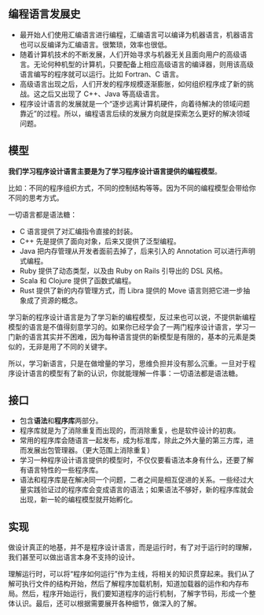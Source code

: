 ## 编程语言发展史

- 最开始人们使用汇编语言进行编程，汇编语言可以编译为机器语言，机器语言也可以反编译为汇编语言。很繁琐，效率也很低。
- 随着计算机技术的不断发展，人们开始寻求与机器无关且面向用户的高级语言。无论何种机型的计算机，只要配备上相应高级语言的编译器，则用该高级语言编写的程序就可以运行。比如 Fortran、C 语言。
- 高级语言出现之后，人们开发的程序规模逐渐膨胀，如何组织程序成了新的挑战。这之后又出现了 C++、Java 等高级语言。
- 程序设计语言的发展就是一个“逐步远离计算机硬件，向着待解决的领域问题靠近”的过程。所以，编程语言后续的发展方向就是探索怎么更好的解决领域问题。

## 模型

**我们学习程序设计语言主要是为了学习程序设计语言提供的编程模型**。

比如：不同的程序组织方式，不同的控制结构等等。因为不同的编程模型会带给你不同的思考方式。

一切语言都是语法糖：

- C 语言提供了对汇编指令直接的封装。
- C++ 先是提供了面向对象，后来又提供了泛型编程。
- Java 把内存管理从开发者面前去掉了，后来引入的 Annotation 可以进行声明式编程。
- Ruby 提供了动态类型，以及由 Ruby on Rails 引导出的 DSL 风格。
- Scala 和 Clojure 提供了函数式编程。
- Rust 提供了新的内存管理方式，而 Libra 提供的 Move 语言则把它进一步抽象成了资源的概念。

学习新的程序设计语言是为了学习新的编程模型，反过来也可以说，不提供新编程模型的语言是不值得刻意学习的。如果你已经学会了一两门程序设计语言，学习一门新的语言其实并不困难，因为每种语言提供的新模型是有限的，基本的元素是类似的，无非是用了不同的关键字。

所以，学习新语言，只是在做增量的学习，思维负担并没有那么沉重。一旦对于程序设计语言的模型有了新的认识，你就能理解一件事：一切语法都是语法糖。

## 接口

- 包含**语法**和**程序库**两部分。
- 程序库就是为了消除重复而出现的，而消除重复，也是软件设计的初衷。
- 常用的程序库会随语言一起发布，成为标准库，除此之外大量的第三方库，进而发展出包管理器。（更大范围上消除重复）
- 学习一种程序设计语言提供的模型时，不仅仅要看语法本身有什么，还要了解有语言特性的一些程序库。
- 语法和程序库是在解决同一个问题，二者之间是相互促进的关系。一些经过大量实践验证过的程序库会变成语言的语法；如果语法不够好，新的程序库就会出现，新一轮的编程模型就开始孵化。

## 实现

做设计真正的地基，并不是程序设计语言，而是运行时，有了对于运行时的理解，我们甚至可以做出语言本身不支持的设计。

理解运行时，可以将“程序如何运行”作为主线，将相关的知识贯穿起来。我们从了解可执行文件的结构开始，然后了解程序加载机制，知道加载器的运作和内存布局。然后，程序开始运行，我们要知道程序的运行机制，了解字节码，形成一个整体认识。最后，还可以根据需要展开各种细节，做深入的了解。